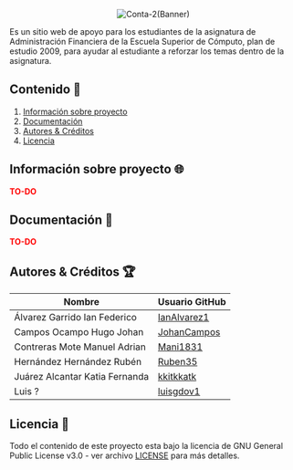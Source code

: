 <div align="center">

  ![Conta-2(Banner)](https://user-images.githubusercontent.com/30848819/76373675-b7091200-6306-11ea-86bf-fd74a8d6c911.jpg)

</div>

Es un sitio web de apoyo para los estudiantes de la asignatura de Administración Financiera de la Escuela Superior de Cómputo, plan de estudio 2009, para ayudar al estudiante a reforzar los temas dentro de la asignatura.

## Contenido :bookmark_tabs:
1. [Información sobre proyecto](https://github.com/Ruben35/Conta-2#informaci%C3%B3n-sobre-proyecto-globe_with_meridians)
2. [Documentación](https://github.com/Ruben35/Conta-2#documentaci%C3%B3n-book)
3. [Autores & Créditos](https://github.com/Ruben35/Conta-2#autores--cr%C3%A9ditos-trophy)
4. [Licencia](https://github.com/Ruben35/Icons-unFold-Rainmeter#licencia-page_with_curl)

## Información sobre proyecto :globe_with_meridians:
 <div style="color: red"><b>TO-DO</b></div>

## Documentación :book:
 <div style="color: red"><b>TO-DO</b></div>
 
## Autores & Créditos :trophy:
|Nombre| Usuario GitHub |
|---|---|
|Álvarez Garrido Ian Federico|[IanAlvarez1](https://github.com/IanAlvarez1)|
|Campos Ocampo Hugo Johan|[JohanCampos](https://github.com/JohanCampos)
|Contreras Mote Manuel Adrian|[Mani1831](https://github.com/Mani1831)|
|Hernández Hernández Rubén|[Ruben35](https://github.com/Ruben35)
|Juárez Alcantar Katia Fernanda|[kkitkkatk](https://github.com/kkitkkatk)
|Luis ? | [luisgdov1](https://github.com/luisgdov1)|

## Licencia :page_with_curl:
Todo el contenido de este proyecto esta bajo la licencia de GNU General Public License v3.0 - ver archivo [LICENSE](https://github.com/Ruben35/Conta-2/blob/master/LICENSE) para más detalles.